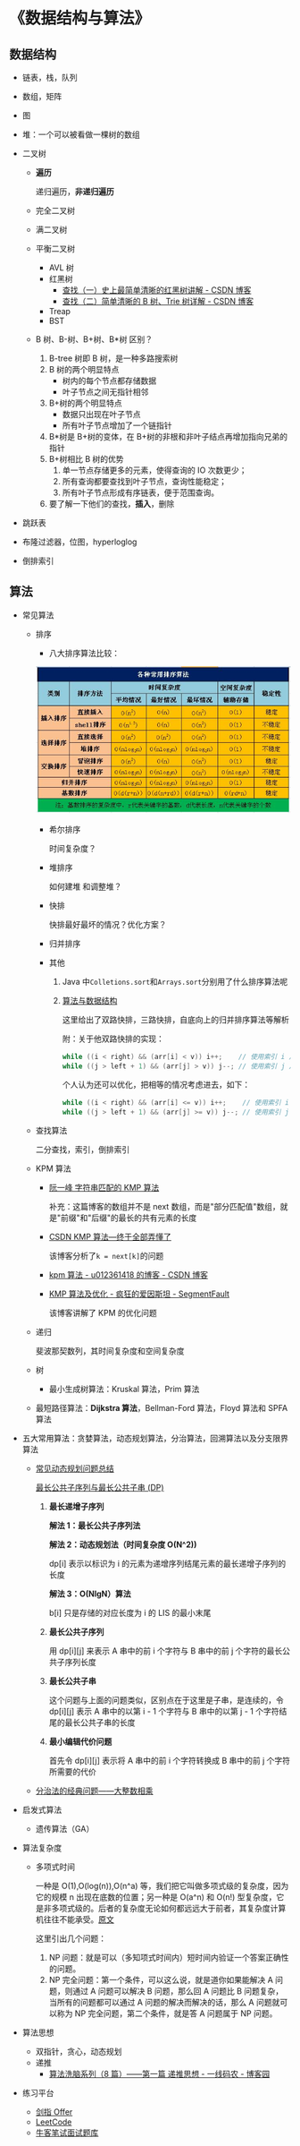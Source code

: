 # 《数据结构与算法》



## 数据结构

- 链表，栈，队列

- 数组，矩阵

- 图

- 堆：一个可以被看做一棵树的数组

- 二叉树

  - **遍历**

    递归遍历，**非递归遍历**

  - 完全二叉树

  - 满二叉树

  - 平衡二叉树

    - AVL 树
    - 红黑树
      - [查找（一）史上最简单清晰的红黑树讲解 - CSDN 博客 ](http://blog.csdn.net/yang_yulei/article/details/26066409)
      - [查找（二）简单清晰的 B 树、Trie 树详解 - CSDN 博客 ](http://blog.csdn.net/yang_yulei/article/details/26104921)
    - Treap
    - BST

  - B 树、B-树、B+树、B*树 区别？

    1. B-tree 树即 B 树，是一种多路搜索树
    2. B 树的两个明显特点
       - 树内的每个节点都存储数据
       - 叶子节点之间无指针相邻
    3. B+树的两个明显特点
       - 数据只出现在叶子节点
       - 所有叶子节点增加了一个链指针
    4. B*树是 B+树的变体，在 B+树的非根和非叶子结点再增加指向兄弟的指针
    5. B+树相比 B 树的优势
       1. 单一节点存储更多的元素，使得查询的 IO 次数更少；
       2. 所有查询都要查找到叶子节点，查询性能稳定；
       3. 所有叶子节点形成有序链表，便于范围查询。
    6. 要了解一下他们的查找，**插入**，删除

- 跳跃表

- 布隆过滤器，位图，hyperloglog

- 倒排索引





## 算法

- 常见算法

  - 排序

    - 八大排序算法比较：

    ![常见算法·图 1](/img/awesome/sort1.png)

      - 希尔排序

        时间复杂度？

      - 堆排序

        如何建堆 和调整堆？

      - 快排

        快排最好最坏的情况？优化方案？

      - 归并排序

      - 其他

        1. Java 中`Colletions.sort`和`Arrays.sort`分别用了什么排序算法呢

        2. [算法与数据结构 ](https://www.cnblogs.com/deng-tao/category/951445.html)

           这里给出了双路快排，三路快排，自底向上的归并排序算法等解析

           附：关于他双路快排的实现：

           ```c++
           while ((i < right) && (arr[i] < v)) i++;    // 使用索引 i 从左往右遍历直到 arr[i] < v
           while ((j > left + 1) && (arr[j] > v)) j--; // 使用索引 j 从右往左遍历直到 arr[j] > v
           ```

           个人认为还可以优化，把相等的情况考虑进去，如下：

           ```c++
           while ((i < right) && (arr[i] <= v)) i++;    // 使用索引 i 从左往右遍历直到 arr[i] < v
           while ((j > left + 1) && (arr[j] >= v)) j--; // 使用索引 j 从右往左遍历直到 arr[j] > v
           ```

  - 查找算法

    二分查找，索引，倒排索引

  - KPM 算法

    - [阮一峰 字符串匹配的 KMP 算法 ](http://www.ruanyifeng.com/blog/2013/05/Knuth%E2%80%93Morris%E2%80%93Pratt_algorithm.html)

      补充：这篇博客的数组并不是 next 数组，而是"部分匹配值"数组，就是"前缀"和"后缀"的最长的共有元素的长度

    - [CSDN KMP 算法—终于全部弄懂了 ](https://blog.csdn.net/dark_cy/article/details/88698736)

      该博客分析了`k = next[k]`的问题

    - [kpm 算法 - u012361418 的博客 - CSDN 博客 ](http://blog.csdn.net/u012361418/article/details/46125439)

    - [KMP 算法及优化 - 疯狂的爱因斯坦 - SegmentFault](https://segmentfault.com/a/1190000007066358#articleHeader4)

      该博客讲解了 KPM 的优化问题

  - 递归

    斐波那契数列，其时间复杂度和空间复杂度

  - 树

    - 最小生成树算法：Kruskal 算法，Prim 算法

  - 最短路径算法：**Dijkstra 算法**，Bellman-Ford 算法，Floyd 算法和 SPFA 算法

- 五大常用算法：贪婪算法，动态规划算法，分治算法，回溯算法以及分支限界算法

  - [常见动态规划问题总结 ](https://blog.csdn.net/mc695192383/article/details/70146579)

    [最长公共子序列与最长公共子串 (DP)](https://blog.csdn.net/u012102306/article/details/53184446)

      1. **最长递增子序列**

         **解法 1：最长公共子序列法**

         **解法 2：动态规划法（时间复杂度 O(N^2))**

         dp[i] 表示以标识为 i 的元素为递增序列结尾元素的最长递增子序列的长度

         **解法 3：O(NlgN）算法**

         b[i] 只是存储的对应长度为 i 的 LIS 的最小末尾

      2. **最长公共子序列**

         用 dp[i][j] 来表示 A 串中的前 i 个字符与 B 串中的前 j 个字符的最长公共子序列长度

      3. **最长公共子串**

         这个问题与上面的问题类似，区别点在于这里是子串，是连续的，令 dp[i][j] 表示 A 串中的以第 i - 1 个字符与 B 串中的以第 j - 1 个字符结尾的最长公共子串的长度

      4. **最小编辑代价问题**

         首先令 dp[i][j] 表示将 A 串中的前 i 个字符转换成 B 串中的前 j 个字符所需要的代价

  - [分治法的经典问题——大整数相乘 ](https://www.cnblogs.com/little-kwy/archive/2017/09/30/7613642.html)

- 启发式算法

  - 遗传算法（GA）

- 算法复杂度

  - 多项式时间

    一种是 O(1),O(log(n)),O(n^a) 等，我们把它叫做多项式级的复杂度，因为它的规模 n 出现在底数的位置；另一种是 O(a^n) 和 O(n!) 型复杂度，它是非多项式级的。后者的复杂度无论如何都远远大于前者，其复杂度计算机往往不能承受。[原文 ](https://www.zhihu.com/question/24653072)

    这里引出几个问题：

    1. NP 问题：就是可以（多知项式时间内）短时间内验证一个答案正确性的问题。
    2. NP 完全问题：第一个条件，可以这么说，就是道你如果能解决 A 问题，则通过 A 问题可以解决 B 问题，那么回 A 问题比 B 问题复杂，当所有的问题都可以通过 A 问题的解决而解决的话，那么 A 问题就可以称为 NP 完全问题，第二个条件，就是答 A 问题属于 NP 问题。

- 算法思想

  - 双指针，贪心，动态规划
  - 递推
    - [算法洗脑系列（8 篇）——第一篇 递推思想 - 一线码农 - 博客园 ](http://www.cnblogs.com/huangxincheng/archive/2011/12/29/2305525.html)

- 练习平台

  - [剑指 Offer](https://github.com/CyC2018/CS-Notes/blob/master/notes/%E5%89%91%E6%8C%87%20Offer%20%E9%A2%98%E8%A7%A3%20-%20%E7%9B%AE%E5%BD%95.md)
  - [LeetCode](https://github.com/CyC2018/CS-Notes/blob/master/notes/Leetcode%20%E9%A2%98%E8%A7%A3%20-%20%E7%9B%AE%E5%BD%95.md)
  - [牛客笔试面试题库 ](https://www.nowcoder.com/contestRoom?from=cyc_github)

